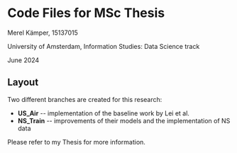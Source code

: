 # Code Files for MSc Thesis
Merel Kämper, 15137015

University of Amsterdam, Information Studies: Data Science track

June 2024

## Layout
Two different branches are created for this research:
* **US_Air** -- implementation of the baseline work by Lei et al.
* **NS_Train** -- improvements of their models and the implementation of NS data

Please refer to my Thesis for more information.
